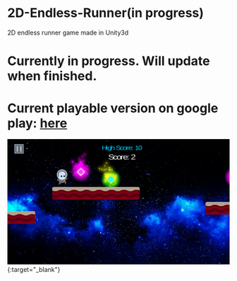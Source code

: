 # 2D-Endless-Runner(in progress)
2D endless runner game made in Unity3d
# Currently in progress. Will update when finished.
# Current playable version on google play: [here](https://play.google.com/store/apps/details?id=com.NikolaPavlov.CometRunner)
[<img src="https://raw.githubusercontent.com/nikolap99/2D-Endless-Runner/master/gameplay1.png">](https://play.google.com/store/apps/details?id=com.NikolaPavlov.CometRunner){:target="_blank"}
